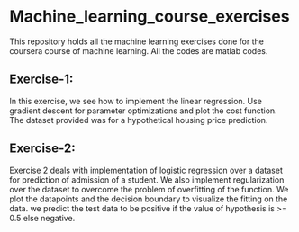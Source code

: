 # Machine_learning_course_exercises
This repository holds all the machine learning exercises done for the coursera course of machine learning.
All the codes are matlab codes.

## Exercise-1:
In this exercise, we see how to implement the linear regression. Use gradient descent for parameter optimizations and plot the cost function.
The dataset provided was for a hypothetical housing price prediction.

## Exercise-2:
Exercise 2 deals with implementation of logistic regression over a dataset for prediction of admission of a student. We also implement regularization over the dataset to overcome the problem of overfitting of the function. We plot the datapoints and the decision boundary to visualize the fitting on the data.
we predict the test data to be positive if the value of hypothesis is >= 0.5 else negative.
